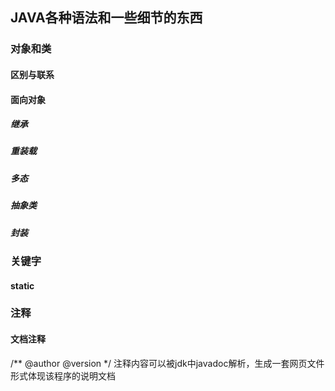 ## JAVA各种语法和一些细节的东西
### 对象和类
#### 区别与联系

#### 面向对象
##### 继承
##### 重装载
##### 多态
##### 抽象类
##### 封装

### 关键字
#### static

### 注释
#### 文档注释
/**
@author 
@version
*/
注释内容可以被jdk中javadoc解析，生成一套网页文件形式体现该程序的说明文档

